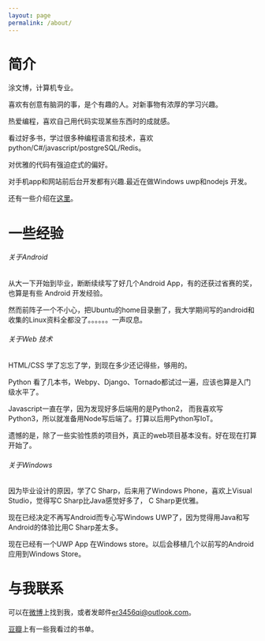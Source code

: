 ```yaml
---
layout: page
permalink: /about/
---
```


# 简介

涂文博，计算机专业。

喜欢有创意有脑洞的事，是个有趣的人。对新事物有浓厚的学习兴趣。

热爱编程，喜欢自己用代码实现某些东西时的成就感。

看过好多书，学过很多种编程语言和技术，喜欢 python/C#/javascript/postgreSQL/Redis。

对优雅的代码有强迫症式的偏好。

对手机app和网站前后台开发都有兴趣.最近在做Windows uwp和nodejs 开发。

还有一些介绍在[这里]。

#

# 一些经验

###### 关于Android

从大一下开始到毕业，断断续续写了好几个Android App，有的还获过省赛的奖，也算是有些 Android 开发经验。

然而前阵子一个不小心，把Ubuntu的home目录删了，我大学期间写的android和收集的Linux资料全都没了。。。。。。一声叹息。

###### 关于Web 技术

HTML/CSS 学了忘忘了学，到现在多少还记得些，够用的。

Python 看了几本书，Webpy、Django、Tornado都试过一遍，应该也算是入门级水平了。

Javascript一直在学，因为发现好多后端用的是Python2， 而我喜欢写Python3，所以就准备用Node写后端了。打算以后用Python写IoT。

遗憾的是，除了一些实验性质的项目外，真正的web项目基本没有。好在现在打算开始了。

###### 关于Windows

因为毕业设计的原因，学了C Sharp，后来用了Windows Phone，喜欢上Visual Studio，觉得写C Sharp比Java感觉好多了， C Sharp更优雅。

现在已经决定不再写Android而专心写Windows UWP了，因为觉得用Java和写Android的体验比用C Sharp差太多。

现在已经有一个UWP App 在Windows store。以后会移植几个以前写的Android应用到Windows Store。

#

# 与我联系

可以在[微博][weibo]上找到我，或者发邮件<er3456qi@outlook.com>。

[豆瓣][douban]上有一些我看过的书单。

[weibo]: http://weibo.com/u/1717207925
[douban]: http://book.douban.com/people/er3456qi/
[github]: https://github.com/er3456qi
[这里]: /blog/2015/第0篇-更详细一些的关于/
